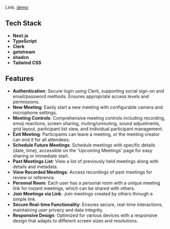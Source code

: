 Link: [demo](https://video-conferencing-app-one.vercel.app/)

## Tech Stack

- **Next.js**
- **TypeScript**
- **Clerk**
- **getstream**
- **shadcn**
- **Tailwind CSS**

## Features

- **Authentication**: Secure login using Clerk, supporting social sign-on and email/password methods. Ensures appropriate access levels and permissions.
- **New Meeting**: Easily start a new meeting with configurable camera and microphone settings.
- **Meeting Controls**: Comprehensive meeting controls including recording, emoji reactions, screen sharing, muting/unmuting, sound adjustments, grid layout, participant list view, and individual participant management.
- **Exit Meeting**: Participants can leave a meeting, or the meeting creator can end it for all attendees.
- **Schedule Future Meetings**: Schedule meetings with specific details (date, time), accessible on the 'Upcoming Meetings' page for easy sharing or immediate start.
- **Past Meetings List**: View a list of previously held meetings along with details and metadata.
- **View Recorded Meetings**: Access recordings of past meetings for review or reference.
- **Personal Room**: Each user has a personal room with a unique meeting link for instant meetings, which can be shared with others.
- **Join Meetings via Link**: Join meetings created by others through a simple link.
- **Secure Real-time Functionality**: Ensures secure, real-time interactions, maintaining user privacy and data integrity.
- **Responsive Design**: Optimized for various devices with a responsive design that adapts to different screen sizes and resolutions.
